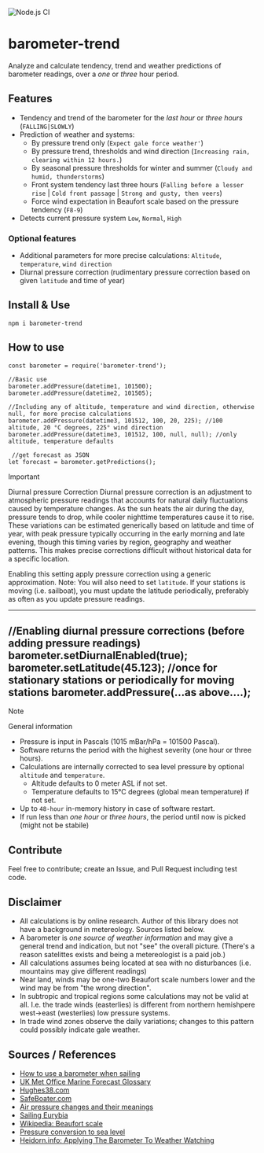 ![Node.js CI](https://github.com/oyve/barometer-trend/workflows/Node.js%20CI/badge.svg)
# barometer-trend
Analyze and calculate tendency, trend and weather predictions of barometer readings, over a *one* or *three* hour period.

## Features
- Tendency and trend of the barometer for the *last hour* or *three hours* (`FALLING|SLOWLY`)
- Prediction of weather and systems:
  - By pressure trend only (`Expect gale force weather'`)
  - By pressure trend, thresholds and wind direction (`Increasing rain, clearing within 12 hours.`)
  - By seasonal pressure thresholds for winter and summer (`Cloudy and humid, thunderstorms`)
  - Front system tendency last three hours (`Falling before a lesser rise` | `Cold front passage` | `Strong and gusty, then veers`)
  - Force wind expectation in Beaufort scale based on the pressure tendency (`F8-9`)
- Detects current pressure system `Low`, `Normal`, `High`

### Optional features
- Additional parameters for more precise calculations: `Altitude`, `temperature`, `wind direction`
- Diurnal pressure correction (rudimentary pressure correction based on given `latitude` and time of year)

## Install & Use
```
npm i barometer-trend
```

## How to use
```
const barometer = require('barometer-trend');

//Basic use
barometer.addPressure(datetime1, 101500);
barometer.addPressure(datetime2, 101505);

//Including any of altitude, temperature and wind direction, otherwise null, for more precise calculations
barometer.addPressure(datetime3, 101512, 100, 20, 225); //100 altitude, 20 °C degrees, 225° wind direction
barometer.addPressure(datetime3, 101512, 100, null, null); //only altitude, temperature defaults

 //get forecast as JSON
let forecast = barometer.getPredictions();
```

> [!IMPORTANT]
> Diurnal pressure Correction
Diurnal pressure correction is an adjustment to atmospheric pressure readings that accounts for natural daily fluctuations caused by temperature changes. As the sun heats the air during the day, pressure tends to drop, while cooler nighttime temperatures cause it to rise. These variations can be estimated generically based on latitude and time of year, with peak pressure typically occurring in the early morning and late evening, though this timing varies by region, geography and weather patterns. This makes precise corrections difficult without historical data for a specific location.

Enabling this setting apply pressure correction using a generic approximation. Note: You will also need to set `latitude`. If your stations is moving (i.e. sailboat), you must update the latitude periodically, preferably as often as you update pressure readings.

---
//Enabling diurnal pressure corrections (before adding pressure readings)
barometer.setDiurnalEnabled(true);
barometer.setLatitude(45.123); //once for stationary stations or periodically for moving stations
barometer.addPressure(...as above....);
---

> [!NOTE]
> General information
- Pressure is input in Pascals (1015 mBar/hPa = 101500 Pascal).
- Software returns the period with the highest severity (one hour or three hours).
- Calculations are internally corrected to sea level pressure by optional `altitude` and `temperature`.
  - Altitude defaults to 0 meter ASL if not set.
  - Temperature defaults to 15°C degrees (global mean temperature) if not set.
- Up to `48-hour` in-memory history in case of software restart.
- If run less than *one hour* or *three hours*, the period until now is picked (might not be stabile)

## Contribute
Feel free to contribute; create an Issue, and Pull Request including test code.

## Disclaimer
- All calculations is by online research. Author of this library does not have a background in metereology. Sources listed below.
- A barometer is *one source of weather information* and may give a general trend and indication, but not "see" the overall picture. (There's a reason satelittes exists and being a metereologist is a paid job.)
- All calculations assumes being located at sea with no disturbances (i.e. mountains may give different readings)
- Near land, winds may be one-two Beaufort scale numbers lower and the wind may be from "the wrong direction".
- In subtropic and tropical regions some calculations may not be valid at all. I.e. the trade winds (easterlies) is different from northern hemishpere west->east (westerlies) low pressure systems.
- In trade wind zones observe the daily variations; changes to this pattern could possibly indicate gale weather.

## Sources / References
- [How to use a barometer when sailing](https://www.jollyparrot.co.uk/blog/how-to-use-barometer-when-sailing)
- [UK Met Office Marine Forecast Glossary](https://www.metoffice.gov.uk/weather/guides/coast-and-sea/glossary)
- [Hughes38.com](http://www.hughes38.com/wp-content/uploads/2016/02/Barometer-Wind-and-Temperature-WX.pdf)
- [SafeBoater.com](https://www.safeboater.com/learn-the-rules/weather.html)
- [Air pressure changes and their meanings](http://www.bohlken.net/airpressure2.htm)
- [Sailing Eurybia](https://sailingeurybia.com/weather-resources/)
- [Wikipedia: Beaufort scale](https://en.wikipedia.org/wiki/Beaufort_scale)
- [Pressure conversion to sea level](https://keisan.casio.com/exec/system/1224575267)
- [Heidorn.info: Applying The Barometer To Weather Watching](http://www.heidorn.info/keith/weather/eyes/barometer3.htm)
